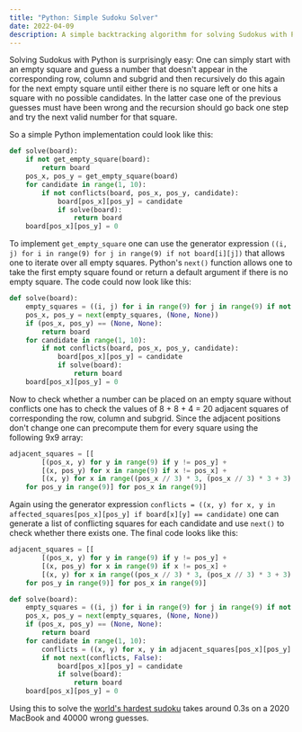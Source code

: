 ```yaml
---
title: "Python: Simple Sudoku Solver"
date: 2022-04-09
description: A simple backtracking algorithm for solving Sudokus with Python
---
```


Solving Sudokus with Python is surprisingly easy: One can simply start with an empty square and guess a number that doesn't appear in the corresponding row, column and subgrid and then recursively do this again for the next empty square until either there is no square left or one hits a square with no possible candidates. In the latter case one of the previous guesses must have been wrong and the recursion should go back one step and try the next valid number for that square.

So a simple Python implementation could look like this:

```python
def solve(board):
    if not get_empty_square(board):
        return board
    pos_x, pos_y = get_empty_square(board)
    for candidate in range(1, 10):
        if not conflicts(board, pos_x, pos_y, candidate):
            board[pos_x][pos_y] = candidate
            if solve(board):
                return board
    board[pos_x][pos_y] = 0
```

To implement `get_empty_square` one can use the generator expression `((i, j) for i in range(9) for j in range(9) if not board[i][j])` that allows one to iterate over all empty squares. Python's `next()` function allows one to take the first empty square found or return a default argument if there is no empty square. The code could now look like this:

```python
def solve(board):
    empty_squares = ((i, j) for i in range(9) for j in range(9) if not board[i][j])
    pos_x, pos_y = next(empty_squares, (None, None))
    if (pos_x, pos_y) == (None, None):
        return board
    for candidate in range(1, 10):
        if not conflicts(board, pos_x, pos_y, candidate):
            board[pos_x][pos_y] = candidate
            if solve(board):
                return board
    board[pos_x][pos_y] = 0
```

Now to check whether a number can be placed on an empty square without conflicts one has to check the values of 8 + 8 + 4 = 20 adjacent squares of corresponding the row, column and subgrid. Since the adjacent positions don't change one can precompute them for every square using the following 9x9 array:

```python
adjacent_squares = [[
        [(pos_x, y) for y in range(9) if y != pos_y] +
        [(x, pos_y) for x in range(9) if x != pos_x] +
        [(x, y) for x in range((pos_x // 3) * 3, (pos_x // 3) * 3 + 3) for y in range((pos_y // 3) * 3, (pos_y // 3) * 3 + 3) if x != pos_x and y != pos_y]
    for pos_y in range(9)] for pos_x in range(9)]
```

Again using the generator expression `conflicts = ((x, y) for x, y in affected_squares[pos_x][pos_y] if board[x][y] == candidate)` one can generate a list of conflicting squares for each candidate and use `next()` to check whether there exists one. The final code looks like this:

```python
adjacent_squares = [[
        [(pos_x, y) for y in range(9) if y != pos_y] +
        [(x, pos_y) for x in range(9) if x != pos_x] +
        [(x, y) for x in range((pos_x // 3) * 3, (pos_x // 3) * 3 + 3) for y in range((pos_y // 3) * 3, (pos_y // 3) * 3 + 3) if x != pos_x and y != pos_y]
    for pos_y in range(9)] for pos_x in range(9)]

def solve(board):
    empty_squares = ((i, j) for i in range(9) for j in range(9) if not board[i][j])
    pos_x, pos_y = next(empty_squares, (None, None))
    if (pos_x, pos_y) == (None, None):
        return board
    for candidate in range(1, 10):
        conflicts = ((x, y) for x, y in adjacent_squares[pos_x][pos_y] if board[x][y] == candidate)
        if not next(conflicts, False):
            board[pos_x][pos_y] = candidate
            if solve(board):
                return board
    board[pos_x][pos_y] = 0
```

Using this to solve the [world's hardest sudoku](https://www.telegraph.co.uk/news/science/science-news/9359579/Worlds-hardest-sudoku-can-you-crack-it.html) takes around 0.3s on a 2020 MacBook and 40000 wrong guesses.
